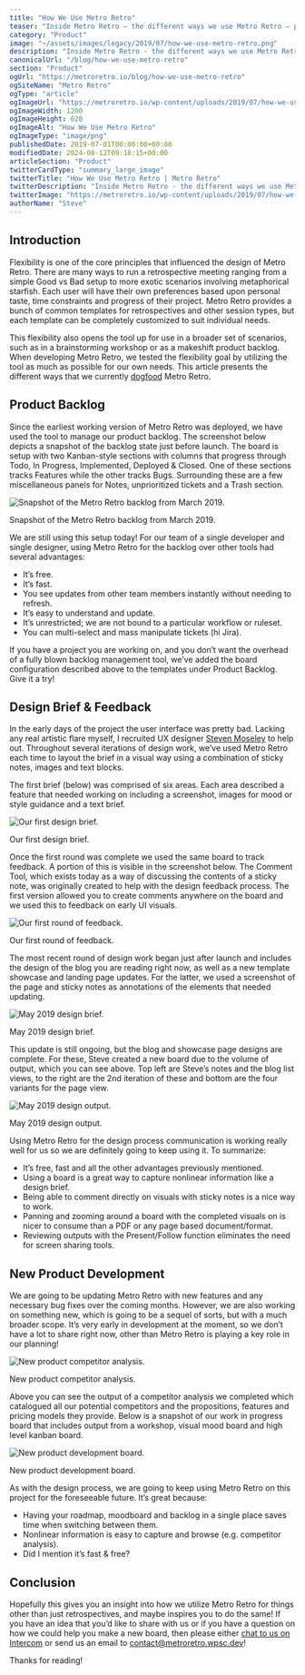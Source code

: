 ```yaml
---
title: "How We Use Metro Retro"
teaser: "Inside Metro Retro – the different ways we use Metro Retro – product backlogs, design briefs, Kanban boards and retrospectives"
category: "Product"
image: "~/assets/images/legacy/2019/07/how-we-use-metro-retro.png"
description: "Inside Metro Retro - the different ways we use Metro Retro - product backlogs, design briefs, Kanban boards and retrospectives"
canonicalUrl: "/blog/how-we-use-metro-retro"
section: "Product"
ogUrl: "https://metroretro.io/blog/how-we-use-metro-retro"
ogSiteName: "Metro Retro"
ogType: "article"
ogImageUrl: "https://metroretro.io/wp-content/uploads/2019/07/how-we-use-metro-retro.png"
ogImageWidth: 1200
ogImageHeight: 628
ogImageAlt: "How We Use Metro Retro"
ogImageType: "image/png"
publishedDate: 2019-07-01T00:00:00+00:00
modifiedDate: 2024-08-12T09:18:15+00:00
articleSection: "Product"
twitterCardType: "summary_large_image"
twitterTitle: "How We Use Metro Retro | Metro Retro"
twitterDescription: "Inside Metro Retro - the different ways we use Metro Retro - product backlogs, design briefs, Kanban boards and retrospectives"
twitterImage: "https://metroretro.io/wp-content/uploads/2019/07/how-we-use-metro-retro.png"
authorName: "Steve"
---
```


## Introduction

Flexibility is one of the core principles that influenced the design of Metro Retro. There are many ways to run a retrospective meeting ranging from a simple Good vs Bad setup to more exotic scenarios involving metaphorical starfish. Each user will have their own preferences based upon personal taste, time constraints and progress of their project. Metro Retro provides a bunch of common templates for retrospectives and other session types, but each template can be completely customized to suit individual needs.

This flexibility also opens the tool up for use in a broader set of scenarios, such as in a brainstorming workshop or as a makeshift product backlog. When developing Metro Retro, we tested the flexibility goal by utilizing the tool as much as possible for our own needs. This article presents the different ways that we currently [dogfood](https://en.wikipedia.org/wiki/Eating_your_own_dog_food) Metro Retro.

## Product Backlog

Since the earliest working version of Metro Retro was deployed, we have used the tool to manage our product backlog. The screenshot below depicts a snapshot of the backlog state just before launch. The board is setup with two Kanban-style sections with columns that progress through Todo, In Progress, Implemented, Deployed & Closed. One of these sections tracks Features while the other tracks Bugs. Surrounding these are a few miscellaneous panels for Notes, unprioritized tickets and a Trash section.

![Snapshot of the Metro Retro backlog from March 2019.](../../assets/images/legacy/2023/05/5f02f1a11692988d7b366c97_dogfood-backlog.png)

Snapshot of the Metro Retro backlog from March 2019.

We are still using this setup today! For our team of a single developer and single designer, using Metro Retro for the backlog over other tools had several advantages:

- It’s free.
- It’s fast.
- You see updates from other team members instantly without needing to refresh.
- It’s easy to understand and update.
- It’s unrestricted; we are not bound to a particular workflow or ruleset.
- You can multi-select and mass manipulate tickets (hi Jira).

If you have a project you are working on, and you don’t want the overhead of a fully blown backlog management tool, we’ve added the board configuration described above to the templates under Product Backlog. Give it a try!

## Design Brief & Feedback

In the early days of the project the user interface was pretty bad. Lacking any real artistic flare myself, I recruited UX designer [Steven Moseley](https://www.linkedin.com/in/steven-moseley-80b63314/) to help out. Throughout several iterations of design work, we’ve used Metro Retro each time to layout the brief in a visual way using a combination of sticky notes, images and text blocks.

The first brief (below) was comprised of six areas. Each area described a feature that needed working on including a screenshot, images for mood or style guidance and a text brief.

![Our first design brief.](../../assets/images/legacy/2023/05/5f02f1a1e68abe635e4d0763_dogfood-design1.png)

Our first design brief.

Once the first round was complete we used the same board to track feedback. A portion of this is visible in the screenshot below. The Comment Tool, which exists today as a way of discussing the contents of a sticky note, was originally created to help with the design feedback process. The first version allowed you to create comments anywhere on the board and we used this to feedback on early UI visuals.

![Our first round of feedback.](../../assets/images/legacy/2023/05/5f02f1a116929824da366c96_dogfood-design2.png)

Our first round of feedback.

The most recent round of design work began just after launch and includes the design of the blog you are reading right now, as well as a new template showcase and landing page updates. For the latter, we used a screenshot of the page and sticky notes as annotations of the elements that needed updating.

![May 2019 design brief.](../../assets/images/legacy/2023/05/5f02f1a142d1b4654b1602b0_dogfood-design3.png)

May 2019 design brief.

This update is still ongoing, but the blog and showcase page designs are complete. For these, Steve created a new board due to the volume of output, which you can see above. Top left are Steve’s notes and the blog list views, to the right are the 2nd iteration of these and bottom are the four variants for the page view.

![May 2019 design output.](../../assets/images/legacy/2023/05/5f02f1a1a0b62db7157453d5_dogfood-design4.png)

May 2019 design output.

Using Metro Retro for the design process communication is working really well for us so we are definitely going to keep using it. To summarize:

- It’s free, fast and all the other advantages previously mentioned.
- Using a board is a great way to capture nonlinear information like a design brief.
- Being able to comment directly on visuals with sticky notes is a nice way to work.
- Panning and zooming around a board with the completed visuals on is nicer to consume than a PDF or any page based document/format.
- Reviewing outputs with the Present/Follow function eliminates the need for screen sharing tools.

## New Product Development

We are going to be updating Metro Retro with new features and any necessary bug fixes over the coming months. However, we are also working on something new, which is going to be a sequel of sorts, but with a much broader scope. It’s very early in development at the moment, so we don’t have a lot to share right now, other than Metro Retro is playing a key role in our planning!

![New product competitor analysis.](../../assets/images/legacy/2023/05/5f02f1a142d1b42a6a1602b1_dogfood-deqo1.png)

New product competitor analysis.

Above you can see the output of a competitor analysis we completed which catalogued all our potential competitors and the propositions, features and pricing models they provide. Below is a snapshot of our work in progress board that includes output from a workshop, visual mood board and high level kanban board.

![New product development board.](../../assets/images/legacy/2023/05/5f02f1a297a1546bc45e58b0_dogfood-deqo2.png)

New product development board.

As with the design process, we are going to keep using Metro Retro on this project for the foreseeable future. It’s great because:

- Having your roadmap, moodboard and backlog in a single place saves time when switching between them.
- Nonlinear information is easy to capture and browse (e.g. competitor analysis).
- Did I mention it’s fast & free?

## Conclusion

Hopefully this gives you an insight into how we utilize Metro Retro for things other than just retrospectives, and maybe inspires you to do the same! If you have an idea that you’d like to share with us or if you have a question on how we could help you make a new board, then please either [chat to us on Intercom](/blog/how-we-use-metro-retro#Intercom) or send us an email to [contact@metroretro.wpsc.dev](mailto:contact@metroretro.wpsc.dev)!

Thanks for reading!

‍
